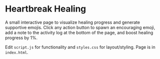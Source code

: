 # Heartbreak Healing

A small interactive page to visualize healing progress and generate supportive emojis.
Click any action button to spawn an encouraging emoji, add a note to the activity log at the bottom of the page, and boost healing progress by 1%.

Edit `script.js` for functionality and `styles.css` for layout/styling. Page is in `index.html`.
